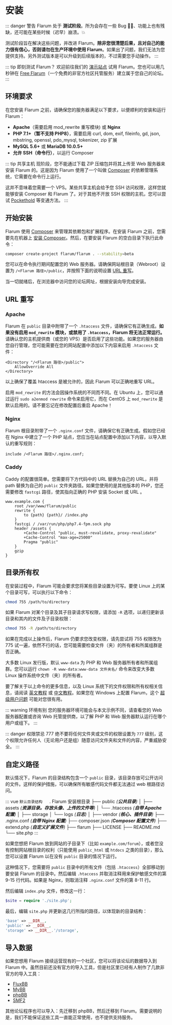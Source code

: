 <template>
  <outdated-zh class="blue"></outdated-zh>
</template>

# 安装

::: danger 警告
Flarum 处于 **测试阶段**。所为会存在一些 Bug 🐛🐞、功能上也有残缺，还可能在某些时候（迟早）崩溃。💥

测试阶段旨在解决这些问题，并改进 Flarum。**除非您很清楚后果，且对自己的能力很有信心，否则请勿在生产环境中使用 Flarum**。如果出了问题，我们无法为您提供支持。另外测试版本是可以升级到后续版本的，不过需要您手动操作。
:::

::: tip 即刻测试 Flarum？
欢迎前往我们的 [演示站点](https://discuss.flarum.org/d/21101) 试用 Flarum。您也可以用几秒钟在 [Free Flarum](https://www.freeflarum.com)（一个免费的非官方社区托管服务）建立属于您自己的论坛。
:::

## 环境要求

在您安装 Flarum 之前，请确保您的服务器满足以下要求，以便顺利的安装和运行 Flarum：

* **Apache**（需要启用 mod\_rewrite 重写模块) 或 **Nginx**
* **PHP 7.1+（暂不支持 PHP8）**，需要启用 curl, dom, exif, fileinfo, gd, json, mbstring, openssl, pdo\_mysql, tokenizer, zip 扩展
* **MySQL 5.6+** 或 **MariaDB 10.0.5+**
* **允许 SSH（命令行）**，以运行 Composer

::: tip 共享主机
现阶段，您不能通过下载 ZIP 压缩包并将其上传至 Web 服务器来安装 Flarum 的。这是因为 Flarum 使用了一个叫做 [Composer](https://getcomposer.org) 的依赖管理系统，它需要在命令行上运行。

这并不意味着您需要一个 VPS。某些共享主机会给予您 SSH 访问权限，这样您就能够安装 Composer 和 Flarum 了。对于其他不开放 SSH 权限的主机，您可以尝试 [Pockethold](https://github.com/andreherberth/pockethold) 等变通方法。
:::

## 开始安装

Flarum 使用 [Composer](https://getcomposer.org) 来管理其依赖包和扩展程序。在安装 Flarum 之前，您需要先在机器上 [安装 Composer](https://getcomposer.org)。然后，在要安装 Flarum 的空白目录下执行此命令：

```bash
composer create-project flarum/flarum . --stability=beta
```

您可以在命令执行期间配置您的 Web 服务器。请确保网站根目录（Webroot）设置为 `/<Flarum 路径>/public`，并按照下面的说明设置 [URL 重写](#url-重写)。

当一切就绪后，在浏览器中访问您的论坛网址，根据安装向导完成安装。

## URL 重写

### Apache

Flarum 在 `public` 目录中附带了一个 `.htaccess` 文件，请确保它有正确生成。**如果没有启用 `mod_rewrite` 模块，或禁用了 `.htaccess`，Flarum 将无法正常运行。** 请确认您的主机提供商（或您的 VPS）是否启用了这些功能。如果您的服务器由您自行管理，您可能需要在您的网站配置中添加以下内容来启用 `.htaccess` 文件：

```
<Directory "/<Flarum 路径>/public">
    AllowOverride All
</Directory>
```

以上确保了覆盖 htaccess 是被允许的，因此 Flarum 可以正确地重写 URL。

启用 `mod_rewrite` 的方法会因操作系统的不同而不同。在 Ubuntu 上，您可以通过运行 `sudo a2enmod rewrite` 命令来启用它，而在 CentOS 上 `mod_rewrite` 是默认启用的。请不要忘记在修改配置后重启 Apache！

### Nginx

Flarum 根目录附带了一个 `.nginx.conf` 文件，请确保它有正确生成。假如您已经在 Nginx 中建立了一个 PHP 站点，您应当在站点配置中添加以下内容，以导入默认的重写规则：

```nginx
include /<Flarum 路径>/.nginx.conf;
```

### Caddy

Caddy 的配置很简单。您需要将下方代码中的 URL 替换为自己的 URL，并将 path 替换为自己的 `public` 文件夹路径。如果您使用的是其他版本的 PHP，您还需要修改 `fastcgi` 路径，使其指向正确的 PHP 安装 Socket 或 URL 。

```
www.example.com {
    root /var/www/flarum/public
    rewrite {
        to {path} {path}/ /index.php
    }
    fastcgi / /var/run/php/php7.4-fpm.sock php
    header /assets {
        +Cache-Control "public, must-revalidate, proxy-revalidate"
        +Cache-Control "max-age=25000"
        Pragma "public" 
    }
    gzip
}
```
## 目录所有权
在安装过程中，Flarum 可能会要求您将某些目录设置为可写。要使 Linux 上的某个目录可写，可以执行以下命令：

```bash
chmod 755 /path/to/directory
```

如果 Flarum 对某个目录及其子目录请求写权限，请添加 `-R` 选项，以递归更新该目录和其内的文件及子目录权限：

```bash
chmod 755 -R /path/to/directory
```

如果在完成以上操作后，Flarum 仍要求您改变权限，请先尝试将 755 权限改为 775 试一遍，依然不行的话，您可能需要检查文件（夹）的所有者和所属组群是否正确。

大多数 Linux 发行版，默认 `www-data` 为 PHP 和 Web 服务器所有者和所属组群。您可以运行 `chown -R www-data:www-data 文件夹名/` 命令来改变大多数 Linux 操作系统中文件（夹）的所有者。

要了解关于以上命令的更多信息，以及 Linux 系统下的文件权限和所有权相关信息，请阅读 [英文教程](https://www.thegeekdiary.com/understanding-basic-file-permissions-and-ownership-in-linux/) 或 [中文教程](https://www.runoob.com/linux/linux-comm-chmod.html)。如果您在 Windows 上配置 Flarum，这个 [超级用户问题](https://superuser.com/questions/106181/equivalent-of-chmod-to-change-file-permissions-in-windows) 可能对您很有用。

::: warning 环境有别
您的服务器环境可能会与本文示例不同，请查看您的 Web 服务器配置或咨询 Web 托管提供商，以了解 PHP 和 Web 服务器默认运行在哪个用户或组下。
:::

::: danger 权限禁忌 777
绝不要将任何文件夹或文件的权限设置为 `777` 级别，这个权限允许任何人（无论用户还是组）随意访问文件夹和文件的内容，严重威胁安全。
:::

## 自定义路径

默认情况下，Flarum 的目录结构包含一个 `public` 目录，该目录存放可公开访问的文件。这样的保护措施，可以确保所有敏感代码文件都无法通过 web 根路径访问。

::: vue
`默认目录结构`
　
. Flarum 安装根目录
├── public _(**公共目录**)_
│   ├── assets _(**资源目录。存放头像、上传的文件等**)_
│   └── .htaccess _(**自带 Apache 配置**)_
│
├── storage
│   └── logs _(**日志**)_
│
├── vendor _(**核心、插件目录**)_
├── .nginx.conf _(**自带 Nginx 配置**)_
├── composer.json _(**Composer 配置文件**)_
├── extend.php _(**自定义扩展文件**)_
├── flarum
├── LICENSE
├── README.md
└── site.php
:::

如果您想把 Flarum 放到网站的子目录下（比如 `example.com/forum`），或者您没有控制网站根目录的权利（只能使用 `public_html` 或 `htdocs` 之类的目录），那么您可以设置 Flarum 以在没有 `public` 目录的情况下运行。

这种情况下，您需要将 `public` 目录中的所有文件（包括 `.htaccess`）全部移动到要安装 Flarum 的目录中。然后编辑 `.htaccess` 并取消注释用来保护敏感文件的第 9-15 行代码。如果是 Nginx，则取消注释 `.nginx.conf` 文件的第 8-11 行。

然后编辑 `index.php` 文件，修改这一行：

```php
$site = require './site.php';
```

 最后，编辑 `site.php` 并更新这几行所指的路径，以体现新的目录结构：

```php
'base' => __DIR__,
'public' => __DIR__,
'storage' => __DIR__.'/storage',
```

## 导入数据

如果您想用 Flarum 接续运营现有的一个社区，您可以将该论坛的数据导入到 Flarum 中。虽然目前还没有官方的导入工具，但是社区里已经有人制作了几款非官方的导入工具：

* [FluxBB](https://discuss.flarum.org/d/3867-fluxbb-to-flarum-migration-tool)
* [MyBB](https://discuss.flarum.org/d/5506-mybb-migrate-script)
* [phpBB](https://discuss.flarum.org/d/1117-phpbb-migrate-script-updated-for-beta-5)
* [SMF2](https://github.com/ItalianSpaceAstronauticsAssociation/smf2_to_flarum)

其他论坛程序也可以导入：先迁移到 phpBB，然后迁移到 Flarum。需要说明的是，我们不能保证这些工具一直能正常使用，也不提供支持服务。

